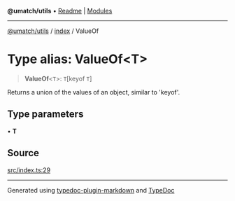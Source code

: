 **@umatch/utils** • [Readme](../../index.md) \| [Modules](../../modules.md)

***

[@umatch/utils](../../modules.md) / [index](../index.md) / ValueOf

# Type alias: ValueOf\<T\>

> **ValueOf**\<`T`\>: `T`\[keyof `T`\]

Returns a union of the values of an object, similar to 'keyof'.

## Type parameters

• **T**

## Source

[src/index.ts:29](https://github.com/umatch-oficial/utils/blob/6b2757d/src/index.ts#L29)

***

Generated using [typedoc-plugin-markdown](https://www.npmjs.com/package/typedoc-plugin-markdown) and [TypeDoc](https://typedoc.org/)
